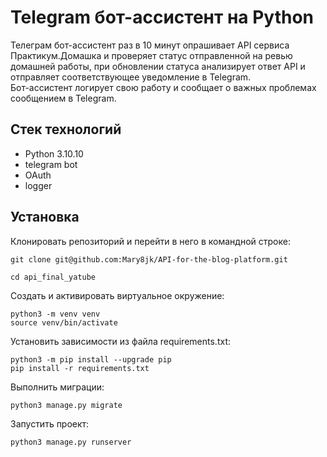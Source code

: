 # Telegram бот-ассистент на Python #

Телеграм бот-ассистент раз в 10 минут опрашивает API сервиса Практикум.Домашка и проверяет статус отправленной на ревью домашней работы, при обновлении статуса анализирует ответ API и отправляет соответствующее уведомление в Telegram. <br>
Бот-ассистент логирует свою работу и сообщает о важных проблемах сообщением в Telegram.

## Стек технологий ##
+ Python 3.10.10
+ telegram bot
+ OAuth 
+ logger


## Установка
Клонировать репозиторий и перейти в него в командной строке:
```
git clone git@github.com:Mary8jk/API-for-the-blog-platform.git
```

```
cd api_final_yatube
```

Cоздать и активировать виртуальное окружение:

```
python3 -m venv venv
source venv/bin/activate
```

Установить зависимости из файла requirements.txt:

```
python3 -m pip install --upgrade pip
pip install -r requirements.txt
```

Выполнить миграции:

```
python3 manage.py migrate
```

Запустить проект:

```
python3 manage.py runserver
```
